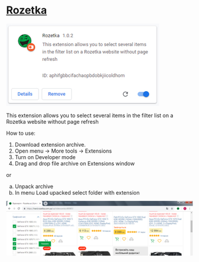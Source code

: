 # [Rozetka](https://rozetka.com.ua)
![extension](/readme/ext1.jpg)

This extension allows you to select several items in the filter list on a Rozetka website without page refresh

How to use:
1. Download extension archive.
2. Open menu -> More tools -> Extensions
3. Turn on Developer mode
4. Drag and drop file archive on Extensions window

or
<ol type="a">
  <li>Unpack archive</li>
  <li>In menu Load upacked select folder with extension</li>
</ol>

![extension](/readme/ext2.jpg)